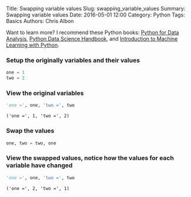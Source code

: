 Title: Swapping variable values
Slug: swapping_variable_values
Summary: Swapping variable values
Date: 2016-05-01 12:00
Category: Python
Tags: Basics
Authors: Chris Albon

Want to learn more? I recommend these Python books: [Python for Data Analysis](http://amzn.to/2ljV9wY), [Python Data Science Handbook](http://amzn.to/2m0mgMB), and [Introduction to Machine Learning with Python](http://amzn.to/2mjYiwK).

### Setup the originally variables and their values


```python
one = 1
two = 2
```

### View the original variables


```python
'one =', one, 'two =', two
```




    ('one =', 1, 'two =', 2)



### Swap the values


```python
one, two = two, one
```

### View the swapped values, notice how the values for each variable have changed


```python
'one =', one, 'two =', two
```




    ('one =', 2, 'two =', 1)
